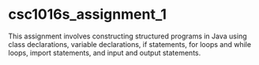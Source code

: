 # csc1016s_assignment_1
This assignment involves constructing structured programs in Java using class declarations, variable declarations, if statements, for loops and while loops, import statements, and input and output statements.
